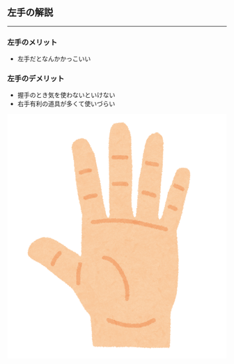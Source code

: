 ## 左手の解説
***
### 左手のメリット
- 左手だとなんかかっこいい

### 左手のデメリット
- 握手のとき気を使わないといけない
- 右手有利の道具が多くて使いづらい

![左手](./hidarite.png)